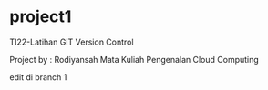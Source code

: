 # project1

TI22-Latihan GIT Version Control

Project by : Rodiyansah
Mata Kuliah Pengenalan Cloud Computing

edit di branch 1
